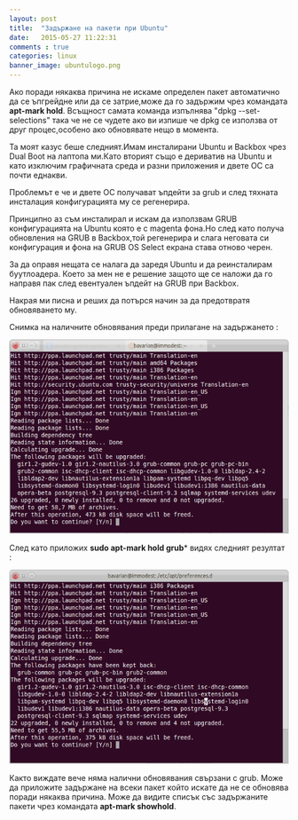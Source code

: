 ```yaml
---
layout: post
title:  "Задържане на пакети при Ubuntu"
date:   2015-05-27 11:22:31
comments : true
categories: linux
banner_image: ubuntulogo.png
---
```


Ако поради някаква причина не искаме определен пакет автоматично да се ъпгрейдне или да се затрие,може да го задържим чрез командата **apt-mark hold**.
Всъщност самата команда изпълнява "dpkg --set-selections" така че не се чудете ако ви изпише че dpkg се използва от друг процес,особено ако обновявате нещо в момента.


Та моят казус беше следният.Имам инсталирани Ubuntu и Backbox чрез Dual Boot на лаптопа ми.Като вторият също е дериватив на Ubuntu и като изключим графичната среда и разни приложения и двете ОС са почти еднакви.

Проблемът е че и двете ОС получават ъпдейти за grub и след тяхната инсталация конфигурацията му се регенерира.

Принципно аз съм инсталирал и искам да използвам GRUB конфигурацията на Ubuntu която е с magenta фона.Но след като получа обновления на GRUB в Backbox,той регенерира и слага неговата си конфигурация и фона на GRUB OS Select екрана става отново черен.

За да оправя нещата се налага да заредя Ubuntu и да реинсталирам буутлоадера.
Което за мен не е решение защото ще се наложи да го направя пак след евентуален ъпдейт на GRUB при Backbox.

Накрая ми писна и реших да потърся начин за да предотвратя обновяването му.

Снимка на наличните обновявания преди прилагане на задържането : 

![beforehold](https://github.com/etem/etem.github.io/raw/master/assets/images/beforehold.png)

След като приложих **sudo apt-mark hold grub*** видях следният резултат : 

![afterhold](https://github.com/etem/etem.github.io/raw/master/assets/images/afterhold.png)


Както виждате вече няма налични обновявания свързани с grub.
Може да приложите задържане на всеки пакет който искате да не се обновява поради някаква причина.
Може да видите списък със задържаните пакети чрез командата **apt-mark showhold**.